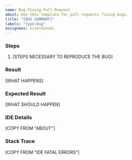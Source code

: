 ```yaml
---
name: Bug Fixing Pull Request
about: Use this template for pull requests fixing bugs.
title: "[BUG SUMMARY]"
labels: "type:bug"
assignees: sczerwinski
---
```


### Steps

1. [STEPS NECESSARY TO REPRODUCE THE BUG]

### Result

[WHAT HAPPENS]

### Expected Result

[WHAT SHOULD HAPPEN]

### IDE Details

[COPY FROM "ABOUT"]

### Stack Trace

[COPY FROM "IDE FATAL ERRORS"]
